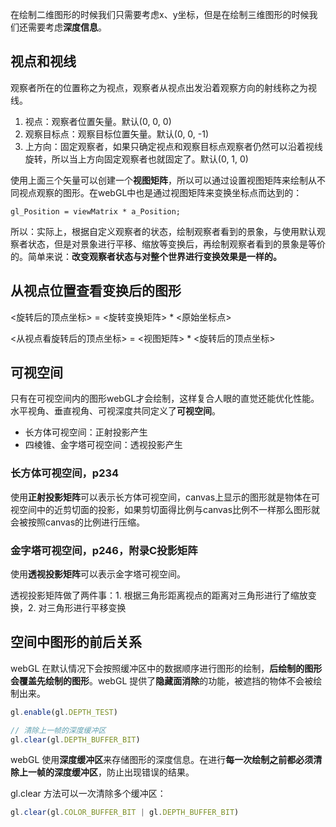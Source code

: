 在绘制二维图形的时候我们只需要考虑x、y坐标，但是在绘制三维图形的时候我们还需要考虑**深度信息**。

## 视点和视线

观察者所在的位置称之为视点，观察者从视点出发沿着观察方向的射线称之为视线。

1. 视点：观察者位置矢量。默认(0, 0, 0)
2. 观察目标点：观察目标位置矢量。默认(0, 0, -1)
3. 上方向：固定观察者，如果只确定视点和观察目标点观察者仍然可以沿着视线旋转，所以当上方向固定观察者也就固定了。默认(0, 1, 0)

使用上面三个矢量可以创建一个**视图矩阵**，所以可以通过设置视图矩阵来绘制从不同视点观察的图形。在webGL中也是通过视图矩阵来变换坐标点而达到的：

```
gl_Position = viewMatrix * a_Position;
```

所以：实际上，根据自定义观察者的状态，绘制观察者看到的景象，与使用默认观察者状态，但是对景象进行平移、缩放等变换后，再绘制观察者看到的景象是等价的。简单来说：**改变观察者状态与对整个世界进行变换效果是一样的。**

## 从视点位置查看变换后的图形

<旋转后的顶点坐标> = <旋转变换矩阵> * <原始坐标点>

<从视点看旋转后的顶点坐标> = <视图矩阵> * <旋转后的顶点坐标>


## 可视空间

只有在可视空间内的图形webGL才会绘制，这样复合人眼的直觉还能优化性能。水平视角、垂直视角、可视深度共同定义了**可视空间**。

- 长方体可视空间：正射投影产生
- 四棱锥、金字塔可视空间：透视投影产生

### 长方体可视空间，p234

使用**正射投影矩阵**可以表示长方体可视空间，canvas上显示的图形就是物体在可视空间中的近剪切面的投影，如果剪切面得比例与canvas比例不一样那么图形就会被按照canvas的比例进行压缩。

### 金字塔可视空间，p246，附录C投影矩阵

使用**透视投影矩阵**可以表示金字塔可视空间。

透视投影矩阵做了两件事：1. 根据三角形距离视点的距离对三角形进行了缩放变换，2. 对三角形进行平移变换

## 空间中图形的前后关系

webGL 在默认情况下会按照缓冲区中的数据顺序进行图形的绘制，**后绘制的图形会覆盖先绘制的图形**。webGL 提供了**隐藏面消除**的功能，被遮挡的物体不会被绘制出来。

```js
gl.enable(gl.DEPTH_TEST)

// 清除上一帧的深度缓冲区
gl.clear(gl.DEPTH_BUFFER_BIT)
```

webGL 使用**深度缓冲区**来存储图形的深度信息。在进行**每一次绘制之前都必须清除上一帧的深度缓冲区**，防止出现错误的结果。

gl.clear 方法可以一次清除多个缓冲区：

```js
gl.clear(gl.COLOR_BUFFER_BIT | gl.DEPTH_BUFFER_BIT)
```
